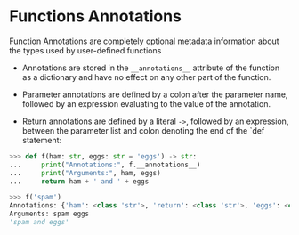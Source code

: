 # Functions Annotations

Function Annotations are completely optional metadata information about the types used by user-defined functions 

- Annotations are stored in the `__annotations__` attribute of the function as a dictionary and have no effect on any other part of the function. 

- Parameter annotations are defined by a colon after the parameter name, followed by an expression evaluating to the value of the annotation.

- Return annotations are defined by a literal `->`, followed by an expression, between the parameter list and colon denoting the end of the `def statement:

```python
>>> def f(ham: str, eggs: str = 'eggs') -> str:
...     print("Annotations:", f.__annotations__)
...     print("Arguments:", ham, eggs)
...     return ham + ' and ' + eggs

>>> f('spam')
Annotations: {'ham': <class 'str'>, 'return': <class 'str'>, 'eggs': <class 'str'>}
Arguments: spam eggs
'spam and eggs'
```